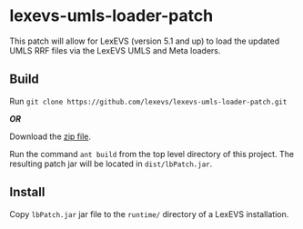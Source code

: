 lexevs-umls-loader-patch
========================
This patch will allow for LexEVS (version 5.1 and up) to load the updated
UMLS RRF files via the LexEVS UMLS and Meta loaders.
		
		
Build
-----
Run ```git clone https://github.com/lexevs/lexevs-umls-loader-patch.git```

___OR___

Download the [zip file](https://github.com/lexevs/lexevs-umls-loader-patch/archive/master.zip).

Run the command ```ant build``` from the top level directory of this project.
The resulting patch jar will be located in ```dist/lbPatch.jar```. 

Install
-------
Copy ```lbPatch.jar``` jar file to the ```runtime/``` directory of a LexEVS installation.
